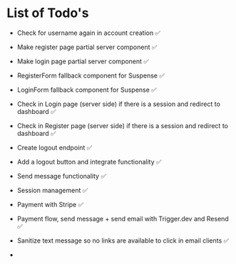 # List of Todo's

- Check for username again in account creation ✅

- Make register page partial server component ✅

- Make login page partial server component ✅

- RegisterForm fallback component for Suspense ✅

- LoginForm fallback component for Suspense ✅

- Check in Login page (server side) if there is a session and redirect to dashboard ✅

- Check in Register page (server side) if there is a session and redirect to dashboard  ✅

- Create logout endpoint ✅

- Add a logout button and integrate functionality ✅

- Send message functionality ✅

- Session management ✅

- Payment with Stripe ✅

- Payment flow, send message + send email with Trigger.dev and Resend ✅

- Sanitize text message so no links are available to click in email clients ✅

- 